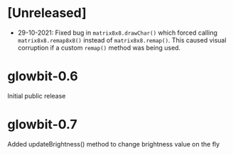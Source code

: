 # [Unreleased]

  * 29-10-2021: Fixed bug in `matrix8x8.drawChar()` which forced calling `matrix8x8.remap8x8()` instead of `matrix8x8.remap()`. This caused visual corruption if a custom `remap()` method was being used.
			
# glowbit-0.6

Initial public release

# glowbit-0.7

Added updateBrightness() method to change brightness value on the fly
